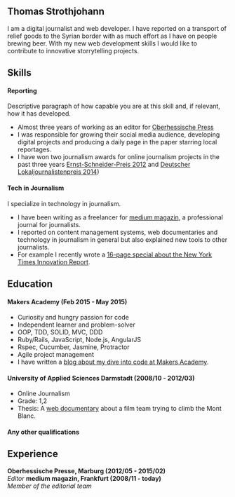 ## Thomas Strothjohann

I am a digital journalist and web developer. I have reported on a transport of relief goods to the Syrian border with as much effort as I have on people brewing beer. With my new web development skills I would like to contribute to innovative storrytelling projects.

## Skills

#### Reporting

Descriptive paragraph of how capable you are at this skill and, if relevant, how it has developed.

- Almost three years of working as an editor for [Oberhessische Press](http://op-marburg.de)
- I was responsible for growing their social media audience, developing digital projects and producing a daily page in the paper starring local reportages.
- I have won two journalism awards for online journalism projects in the past three years [Ernst-Schneider-Preis 2012](http://de.wikipedia.org/wiki/Ernst-Schneider-Preis#2012) and [Deutscher Lokaljournalistenpreis 2014]( http://www.op-marburg.de/Lokales/Marburg/Deutscher-Lokaljournalistenpreis-fuer-die-OP))

#### Tech in Journalism

I specialize in technology in journalism.

- I have been writing as a freelancer for [medium magazin](http://www.mediummagazin.de), a professional journal for journalists.
- I reported on content management systems, web documentaries and technology in journalism in general but also explained new tools to other journalists.
- For example I recently wrote a [16-page special about the New York Times Innovation Report](http://cf.newsroom.de/shop/index.cfm?step=1&kategorie=wkst).

## Education

#### Makers Academy (Feb 2015 - May 2015)

- Curiosity and hungry passion for code
- Independent learner and problem-solver
- OOP, TDD, SOLID, MVC, DDD
- Ruby/Rails, JavaScript, Node.js, AngularJS
- Rspec, Cucumber, Jasmine, Protractor
- Agile project management
- I have written a [blog about my dive into code at Makers Academy](http://www.codereporter.de).

#### University of Applied Sciences Darmstadt (2008/10 - 2012/03)

- Online Journalism
- Grade: 1,2
- Thesis: A [web documentary](http://www.bergdreh.de) about a film team trying to climb the Mont Blanc.

#### Any other qualifications

## Experience

**Oberhessische Presse, Marburg (2012/05 - 2015/02)**  
*Editor*
**medium magazin, Frankfurt (2008/11 - today)**  
*Member of the editorial team*
